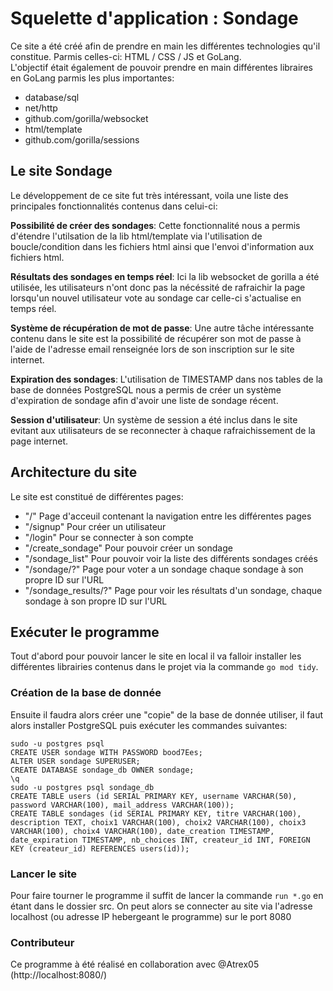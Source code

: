 # Squelette d'application : Sondage

Ce site a été créé afin de prendre en main les différentes technologies qu'il constitue. Parmis celles-ci: HTML / CSS / JS et GoLang.<br/>
L'objectif était également de pouvoir prendre en main différentes libraires en GoLang parmis les plus importantes:
- database/sql
- net/http
- github.com/gorilla/websocket
- html/template
- github.com/gorilla/sessions

## Le site Sondage

Le développement de ce site fut très intéressant, voila une liste des principales fonctionnalités contenus dans celui-ci:

__Possibilité de créer des sondages__: Cette fonctionnalité nous a permis d'étendre l'utilsation de la lib html/template via l'utilisation de boucle/condition dans les fichiers html ainsi que l'envoi d'information aux fichiers html.

__Résultats des sondages en temps réel__: Ici la lib websocket de gorilla a été utilisée, les utilisateurs n'ont donc pas la nécéssité de rafraichir la page lorsqu'un nouvel utilisateur vote au sondage car celle-ci s'actualise en temps réel.

__Système de récupération de mot de passe__: Une autre tâche intéressante contenu dans le site est la possibilité de récupérer son mot de passe à l'aide de l'adresse email renseignée lors de son inscription sur le site internet.

__Expiration des sondages__: L'utilisation de TIMESTAMP dans nos tables de la base de données PostgreSQL nous a permis de créer un système d'expiration de sondage afin d'avoir une liste de sondage récent.

__Session d'utilisateur__: Un système de session a été inclus dans le site evitant aux utilisateurs de se reconnecter à chaque rafraichissement de la page internet.

## Architecture du site

Le site est constitué de différentes pages:

- "/" Page d'acceuil contenant la navigation entre les différentes pages
- "/signup" Pour créer un utilisateur
- "/login" Pour se connecter à son compte
- "/create_sondage" Pour pouvoir créer un sondage
- "/sondage_list" Pour pouvoir voir la liste des différents sondages créés
- "/sondage/?" Page pour voter a un sondage chaque sondage à son propre ID sur l'URL
- "/sondage_results/?" Page pour voir les résultats d'un sondage, chaque sondage à son propre ID sur l'URL

## Exécuter le programme

Tout d'abord pour pouvoir lancer le site en local il va falloir installer les différentes librairies contenus dans le projet via la commande `go mod tidy`.

### Création de la base de donnée 

Ensuite il faudra alors créer une "copie" de la base de donnée utiliser, il faut alors installer PostgreSQL puis exécuter les commandes suivantes:

`sudo -u postgres psql`<br/>
`CREATE USER sondage WITH PASSWORD bood7Ees;`<br/>
`ALTER USER sondage SUPERUSER;`<br/>
`CREATE DATABASE sondage_db OWNER sondage;`<br/>
`\q`<br/>
`sudo -u postgres psql sondage_db`<br/>
`CREATE TABLE users (id SERIAL PRIMARY KEY, username VARCHAR(50), password VARCHAR(100), mail_address VARCHAR(100));`<br/>
`CREATE TABLE sondages (id SERIAL PRIMARY KEY, titre VARCHAR(100), description TEXT, choix1 VARCHAR(100), choix2 VARCHAR(100), choix3 VARCHAR(100), choix4 VARCHAR(100), date_creation TIMESTAMP, date_expiration TIMESTAMP, nb_choices INT, createur_id INT, FOREIGN KEY (createur_id) REFERENCES users(id));`

### Lancer le site

Pour faire tourner le programme il suffit de lancer la commande `run *.go` en étant dans le dossier src. On peut alors se connecter au site via l'adresse localhost (ou adresse IP hebergeant le programme) sur le port 8080


### Contributeur

Ce programme à été réalisé en collaboration avec @Atrex05
(http://localhost:8080/)
